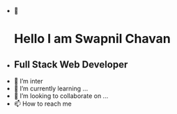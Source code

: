 - 👋<h1>Hello I am Swapnil Chavan</h1>
- <h2>Full Stack Web Developer</h2 
  ![alt text](https://media4.giphy.com/media/qgQUggAC3Pfv687qPC/giphy.gif?cid=ecf05e4726hzq9hqjercu9irkgr9nsqhazw34ewwhvcxk37a&rid=giphy.gif&ct=g)
- 👀 I’m inter
- 🌱 I’m currently learning ...
- 💞️ I’m looking to collaborate on ...
- 📫 How to reach me 
<!---
Swapnilchavan13/Swapnilchavan13 is a ✨ special ✨ repository because its `README.md` (this file) appears on your GitHub profile.
You can click the Preview link to take a look at your changes.
--->
